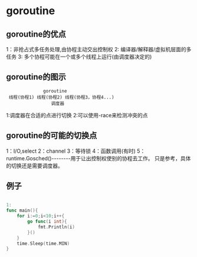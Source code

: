 # goroutine

## goroutine的优点

1：非抢占式多任务处理,由协程主动交出控制权
2: 编译器/解释器/虚拟机层面的多任务
3: 多个协程可能在一个或多个线程上运行(由调度器决定的)

## goroutine的图示

                  goroutine
     线程(协程1) 线程(协程2) 线程(协程3，协程4...)
                     调度器
1:调度器在合适的点进行切换
2:可以使用-race来检测冲突的点

## goroutine的可能的切换点

1：I/O,select
2：channel
3：等待锁
4：函数调用(有时)
5：runtime.Gosched()--------用于让出控制权使别的协程去工作。
只是参考，具体的切换还是需要调度器。

## 例子

```Go

1:
func main(){
    for i:=0;i<10;i++{
        go func(i int){
            fmt.Println(i)
        }()
    }
    time.Sleep(time.MIN)
}
```